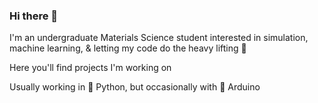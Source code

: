 ### Hi there 👋

I'm an undergraduate Materials Science student interested in simulation, machine learning, & letting my code do the heavy lifting 🙂

Here you'll find projects I'm working on 

Usually working in 🐍 Python, but occasionally with 🤖 Arduino
